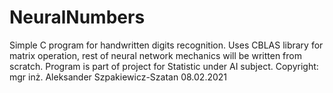 # NeuralNumbers
Simple C program for handwritten digits recognition. Uses CBLAS library for matrix operation, rest of neural network mechanics will be written from scratch.
Program is part of project for Statistic under AI subject.
Copyright: mgr inż. Aleksander Szpakiewicz-Szatan 08.02.2021